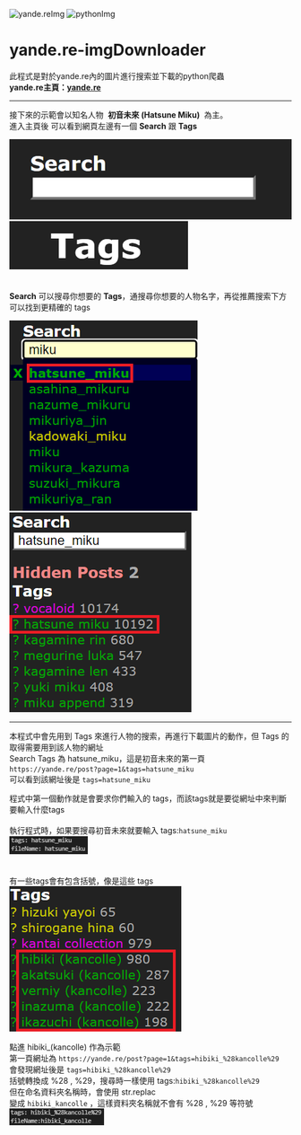 ![yande.reImg](https://assets.yande.re/assets/logo_small-418e8d5ec0229f274edebe4af43b01aa29ed83b715991ba14bb41ba06b5b57b5.png)
![pythonImg](https://upload.wikimedia.org/wikipedia/commons/thumb/c/c3/Python-logo-notext.svg/160px-Python-logo-notext.svg.png)    
# **yande.re-imgDownloader**
此程式是對於yande.re內的圖片進行搜索並下載的python爬蟲  
**yande.re主頁：[yande.re](https://yande.re/post)**
***
接下來的示範會以知名人物 &nbsp;**初音未來 (Hatsune Miku)** &nbsp;為主。   
進入主頁後 可以看到網頁左邊有一個 **Search** 跟 **Tags**  

![Search](https://raw.githubusercontent.com/SnowFey/yande.re-imgDownloader/main/md_img/yandeSearch.png)   
![Tags](https://raw.githubusercontent.com/SnowFey/yande.re-imgDownloader/main/md_img/yandeTags.png)  
&emsp;     
&emsp;   
**Search** 可以搜尋你想要的 **Tags**，通搜尋你想要的人物名字，再從推薦搜索下方可以找到更精確的 tags  

![miku_recommSearch](https://raw.githubusercontent.com/SnowFey/yande.re-imgDownloader/main/md_img/mikurecommSearch.png)
![miku_highlight](https://raw.githubusercontent.com/SnowFey/yande.re-imgDownloader/main/md_img/mikuhighlight.png)   
*** 
本程式中會先用到 Tags 來進行人物的搜索，再進行下載圖片的動作，但 Tags 的取得需要用到該人物的網址  
Search Tags 為 hatsune_miku，這是初音未來的第一頁 `https://yande.re/post?page=1&tags=hatsune_miku`   
可以看到該網址後是 `tags=hatsune_miku`   

程式中第一個動作就是會要求你們輸入的 tags，而該tags就是要從網址中來判斷要輸入什麼tags  
&emsp;    
執行程式時，如果要搜尋初音未來就要輸入 tags:`hatsune_miku`  
![tags_hatsune_miku](https://raw.githubusercontent.com/SnowFey/yande.re-imgDownloader/main/md_img/tags_hatsune_miku.png)   
&emsp;  
&emsp;    
有一些tags會有包含括號，像是這些 tags   
![tagsS](https://raw.githubusercontent.com/SnowFey/yande.re-imgDownloader/main/md_img/tagsS.png)

點進 hibiki_(kancolle) 作為示範   
第一頁網址為 `https://yande.re/post?page=1&tags=hibiki_%28kancolle%29`  
會發現網址後是 `tags=hibiki_%28kancolle%29`  
括號轉換成 %28 , %29，搜尋時一樣使用 tags:`hibiki_%28kancolle%29`  
但在命名資料夾名稱時，會使用 str.replac  
變成 `hibiki_kancolle` ，這樣資料夾名稱就不會有 %28 , %29 等符號    
![tags_hibiki](https://raw.githubusercontent.com/SnowFey/yande.re-imgDownloader/main/md_img/tags_hibiki.png)   